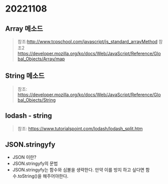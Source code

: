 # 20221108 

## Array 메소드

> 참조:http://www.tcpschool.com/javascript/js_standard_arrayMethod
> 참조2 https://developer.mozilla.org/ko/docs/Web/JavaScript/Reference/Global_Objects/Array/map

## String 메소드
> 참조: https://developer.mozilla.org/ko/docs/Web/JavaScript/Reference/Global_Objects/String

## lodash - string
> 참조: https://www.tutorialspoint.com/lodash/lodash_split.htm

## JSON.stringyfy
- JSON 이란?
- JSON.stringyfy의 문법
- JSON.stringyfy는 함수와 심볼을 생략한다. 만약 이를 방지 하고 싶다면 함수.toString()을 해주어야한다. 